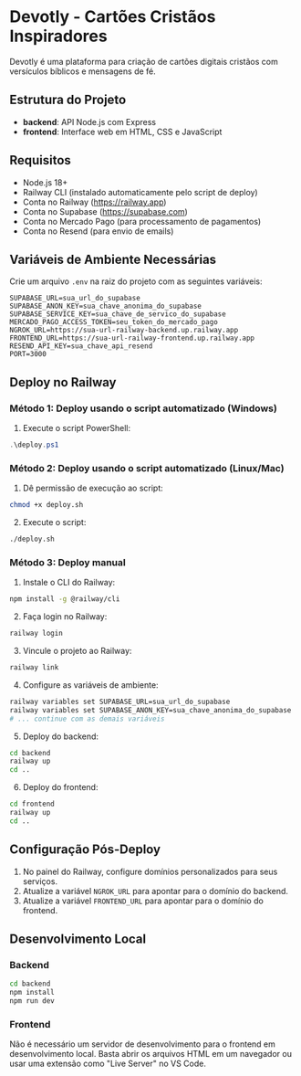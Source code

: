 # Devotly - Cartões Cristãos Inspiradores

Devotly é uma plataforma para criação de cartões digitais cristãos com versículos bíblicos e mensagens de fé.

## Estrutura do Projeto

- **backend**: API Node.js com Express
- **frontend**: Interface web em HTML, CSS e JavaScript

## Requisitos

- Node.js 18+
- Railway CLI (instalado automaticamente pelo script de deploy)
- Conta no Railway (https://railway.app)
- Conta no Supabase (https://supabase.com)
- Conta no Mercado Pago (para processamento de pagamentos)
- Conta no Resend (para envio de emails)

## Variáveis de Ambiente Necessárias

Crie um arquivo `.env` na raiz do projeto com as seguintes variáveis:

```
SUPABASE_URL=sua_url_do_supabase
SUPABASE_ANON_KEY=sua_chave_anonima_do_supabase
SUPABASE_SERVICE_KEY=sua_chave_de_servico_do_supabase
MERCADO_PAGO_ACCESS_TOKEN=seu_token_do_mercado_pago
NGROK_URL=https://sua-url-railway-backend.up.railway.app
FRONTEND_URL=https://sua-url-railway-frontend.up.railway.app
RESEND_API_KEY=sua_chave_api_resend
PORT=3000
```

## Deploy no Railway

### Método 1: Deploy usando o script automatizado (Windows)

1. Execute o script PowerShell:

```powershell
.\deploy.ps1
```

### Método 2: Deploy usando o script automatizado (Linux/Mac)

1. Dê permissão de execução ao script:

```bash
chmod +x deploy.sh
```

2. Execute o script:

```bash
./deploy.sh
```

### Método 3: Deploy manual

1. Instale o CLI do Railway:

```bash
npm install -g @railway/cli
```

2. Faça login no Railway:

```bash
railway login
```

3. Vincule o projeto ao Railway:

```bash
railway link
```

4. Configure as variáveis de ambiente:

```bash
railway variables set SUPABASE_URL=sua_url_do_supabase
railway variables set SUPABASE_ANON_KEY=sua_chave_anonima_do_supabase
# ... continue com as demais variáveis
```

5. Deploy do backend:

```bash
cd backend
railway up
cd ..
```

6. Deploy do frontend:

```bash
cd frontend
railway up
cd ..
```

## Configuração Pós-Deploy

1. No painel do Railway, configure domínios personalizados para seus serviços.
2. Atualize a variável `NGROK_URL` para apontar para o domínio do backend.
3. Atualize a variável `FRONTEND_URL` para apontar para o domínio do frontend.

## Desenvolvimento Local

### Backend

```bash
cd backend
npm install
npm run dev
```

### Frontend

Não é necessário um servidor de desenvolvimento para o frontend em desenvolvimento local. 
Basta abrir os arquivos HTML em um navegador ou usar uma extensão como "Live Server" no VS Code.
